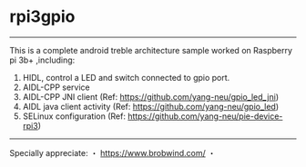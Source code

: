 # rpi3gpio
--------------

This is a complete android treble architecture sample worked on Raspberry pi 3b+ ,including:

1. HIDL, control a LED and switch connected to gpio port.
1. AIDL-CPP service
1. AIDL-CPP JNI client        (Ref: https://github.com/yang-neu/gpio_led_jni)
1. AIDL java client activity  (Ref: https://github.com/yang-neu/gpio_led)
1. SELinux configuration      (Ref: https://github.com/yang-neu/pie-device-rpi3)

--------------
Specially appreciate:
   ・ https://www.brobwind.com/
   ・ 
